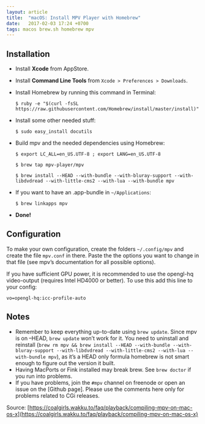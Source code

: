 ```yaml
---
layout: article
title:  "macOS: Install MPV Player with Homebrew"
date:   2017-02-03 17:24 +0700
tags: macos brew.sh homebrew mpv
---
```


## Installation

- Install **Xcode** from AppStore.
- Install **Command Line Tools** from `Xcode > Preferences > Downloads`.
- Install Homebrew by running this command in Terminal:

	``$ ruby -e "$(curl -fsSL https://raw.githubusercontent.com/Homebrew/install/master/install)"``

- Install some other needed stuff:

	``$ sudo easy_install docutils``

- Build mpv and the needed dependencies using Homebrew:

	``$ export LC_ALL=en_US.UTF-8 ; export LANG=en_US.UTF-8``

	``$ brew tap mpv-player/mpv``

	``$ brew install --HEAD --with-bundle --with-bluray-support --with-libdvdread --with-little-cms2 --with-lua --with-bundle mpv``

- If you want to have an .app-bundle in `~/Applications`:

	``$ brew linkapps mpv``

- **Done!**

## Configuration

To make your own configuration, create the folders `~/.config/mpv` and create the file `mpv.conf` in there. Paste the the options you want to change in that file (see mpv’s documentation for all possible options).

If you have sufficient GPU power, it is recommended to use the opengl-hq video-output (requires Intel HD4000 or better). To use this add this line to your config:

	vo=opengl-hq:icc-profile-auto

## Notes

- Remember to keep everything up-to-date using `brew update`. Since mpv is on –HEAD, `brew update` won’t work for it. You need to uninstall and reinstall (`brew rm mpv && brew install --HEAD --with-bundle --with-bluray-support --with-libdvdread --with-little-cms2 --with-lua --with-bundle mpv`), as it’s a HEAD only formula homebrew is not smart enough to figure out the version it built.
- Having MacPorts or Fink installed may break brew. See `brew doctor` if you run into problems.
- If you have problems, join the `#mpv` channel on freenode or open an issue on the [Github page]. Please use the comments here only for problems related to CGi releases.

Source: [https://coalgirls.wakku.to/faq/playback/compiling-mpv-on-mac-os-x](https://coalgirls.wakku.to/faq/playback/compiling-mpv-on-mac-os-x)
